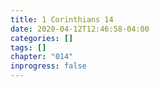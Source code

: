 ```yaml
---
title: 1 Corinthians 14
date: 2020-04-12T12:46:58-04:00
categories: []
tags: []
chapter: "014"
inprogress: false
---
```


